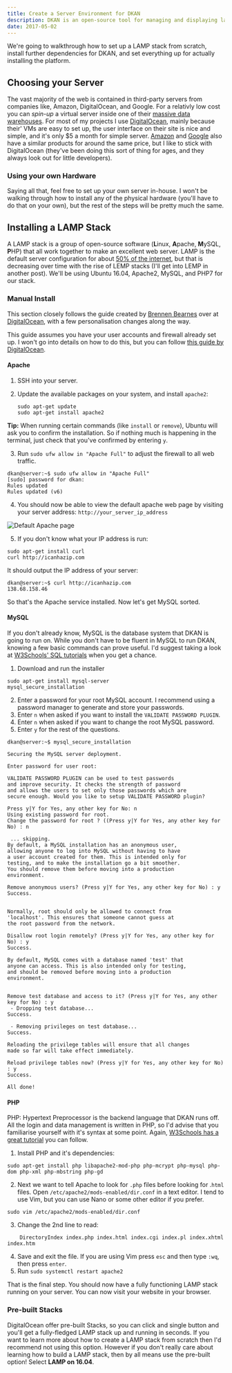 ```yaml
---
title: Create a Server Environment for DKAN
description: DKAN is an open-source tool for managing and displaying large public data sets like census data, or weather patterns. This post runs through how to set up DKAN on a LAMP stack.
date: 2017-05-02
---
```


We're going to walkthrough how to set up a LAMP stack from scratch, install further dependencies for DKAN, and set everything up for actually installing the platform.

## Choosing your Server

The vast majority of the web is contained in third-party servers from companies like, Amazon, DigitalOcean, and Google. For a relativly low cost you can *spin-up* a virtual server inside one of their [massive data warehouses](https://www.youtube.com/watch?v=XZmGGAbHqa0). For most of my projects I use [DigitalOcean](https://m.do.co/c/ed12e702f869), mainly because their' VMs are easy to set up, the user interface on their site is nice and simple, and it's only $5 a month for simple server. [Amazon](https://amazonlightsail.com/pricing/) and [Google](https://cloud.google.com/) also have a similar products for around the same price, but I like to stick with DigitalOcean (they've been doing this sort of thing for ages, and they always look out for little developers).

### Using your own Hardware

Saying all that, feel free to set up your own server in-house. I won't be walking through how to install any of the physical hardware (you'll have to do that on your own), but the rest of the steps will be pretty much the same.

## Installing a LAMP Stack

A LAMP stack is a group of open-source software (**L**inux, **A**pache, **M**ySQL, **P**HP) that all work together to make an excellent web server. LAMP is the default server configuration for about [50% of the internet](https://w3techs.com/technologies/details/ws-apache/all/all), but that is decreasing over time with the rise of LEMP stacks (I'll get into LEMP in another post). We'll be using Ubuntu 16.04, Apache2, MySQL, and PHP7 for our stack.

### Manual Install

This section closely follows the guide created by [Brennen Bearnes](https://www.digitalocean.com/community/users/bpb) over at [DigitalOcean](https://www.digitalocean.com/community/tutorials/how-to-install-linux-apache-mysql-php-lamp-stack-on-ubuntu-16-04), with a few personalisation changes along the way.

This guide assumes you have your user accounts and firewall already set up. I won't go into details on how to do this, but you can follow [this guide by DigitalOcean](https://www.digitalocean.com/community/tutorials/initial-server-setup-with-ubuntu-16-04).

#### Apache

1. SSH into your server.
2. Update the available packages on your system, and install `apache2`:

    ```shell
    sudo apt-get update
    sudo apt-get install apache2
    ```

**Tip:** When running certain commands (like `install` or `remove`), Ubuntu will ask you to confirm the installation. So if nothing much is happening in the terminal, just check that you've confirmed by entering `y`.

3. Run `sudo ufw allow in "Apache Full"` to adjust the firewall to all web traffic.

```shell
dkan@server:~$ sudo ufw allow in "Apache Full"
[sudo] password for dkan:
Rules updated
Rules updated (v6)
```

4. You should now be able to view the default apache web page by visiting your server address: `http://your_server_ip_address`

![Default Apache page](media/default-apache-page.png)

5. If you don't know what your IP address is run:

```shell
sudo apt-get install curl
curl http://icanhazip.com
```

It should output the IP address of your server:

```shell
dkan@server:~$ curl http://icanhazip.com
138.68.158.46
```

So that's the Apache service installed. Now let's get MySQL sorted.

#### MySQL

If you don't already know, MySQL is the database system that DKAN is going to run on. While you don't have to be fluent in MySQL to run DKAN, knowing a few basic commands can prove useful. I'd suggest taking a look at [W3Schools' SQL tutorials](https://www.w3schools.com/sql/default.asp) when you get a chance.

1. Download and run the installer

```shell
sudo apt-get install mysql-server
mysql_secure_installation
```

2. Enter a password for your root MySQL account. I recommend using a password manager to generate and store your passwords.
1. Enter `n` when asked if you want to install the `VALIDATE PASSWORD PLUGIN`.
1. Enter `n` when asked if you want to change the root MySQL password.
4. Enter `y` for the rest of the questions.

```shell
dkan@server:~$ mysql_secure_installation

Securing the MySQL server deployment.

Enter password for user root:

VALIDATE PASSWORD PLUGIN can be used to test passwords
and improve security. It checks the strength of password
and allows the users to set only those passwords which are
secure enough. Would you like to setup VALIDATE PASSWORD plugin?

Press y|Y for Yes, any other key for No: n
Using existing password for root.
Change the password for root ? ((Press y|Y for Yes, any other key for No) : n

 ... skipping.
By default, a MySQL installation has an anonymous user,
allowing anyone to log into MySQL without having to have
a user account created for them. This is intended only for
testing, and to make the installation go a bit smoother.
You should remove them before moving into a production
environment.

Remove anonymous users? (Press y|Y for Yes, any other key for No) : y
Success.


Normally, root should only be allowed to connect from
'localhost'. This ensures that someone cannot guess at
the root password from the network.

Disallow root login remotely? (Press y|Y for Yes, any other key for No) : y
Success.

By default, MySQL comes with a database named 'test' that
anyone can access. This is also intended only for testing,
and should be removed before moving into a production
environment.


Remove test database and access to it? (Press y|Y for Yes, any other key for No) : y
 - Dropping test database...
Success.

 - Removing privileges on test database...
Success.

Reloading the privilege tables will ensure that all changes
made so far will take effect immediately.

Reload privilege tables now? (Press y|Y for Yes, any other key for No) : y
Success.

All done!
```

#### PHP

PHP: Hypertext Preprocessor is the backend language that DKAN runs off. All the login and data management is written in PHP, so I'd advise that you familiarise yourself with it's syntax at some point. Again, [W3Schools has a great tutorial](https://www.w3schools.com/php/default.asp) you can follow.

1. Install PHP and it's dependencies:

```shell
sudo apt-get install php libapache2-mod-php php-mcrypt php-mysql php-dom php-xml php-mbstring php-gd
```

2. Next we want to tell Apache to look for `.php` files before looking for .`html` files. Open `/etc/apache2/mods-enabled/dir.conf` in a text editor. I tend to use Vim, but you can use Nano or some other editor if you prefer.

```shell
sudo vim /etc/apache2/mods-enabled/dir.conf
```

3. Change the 2nd line to read:

```shell
    DirectoryIndex index.php index.html index.cgi index.pl index.xhtml index.htm
```

4. Save and exit the file. If you are using Vim press `esc` and then type `:wq`, then press `enter`.
5. Run `sudo systemctl restart apache2`

That is the final step. You should now have a fully functioning LAMP stack running on your server. You can now visit your website in your browser.

### Pre-built Stacks

DigitalOcean offer pre-built Stacks, so you can click and single button and you'll get a fully-fledged LAMP stack up and running in seconds. If you want to learn more about how to create a LAMP stack from scratch then I'd recommend not using this option. However if you don't really care about learning how to build a LAMP stack, then by all means use the pre-built option! Select **LAMP on 16.04**.

